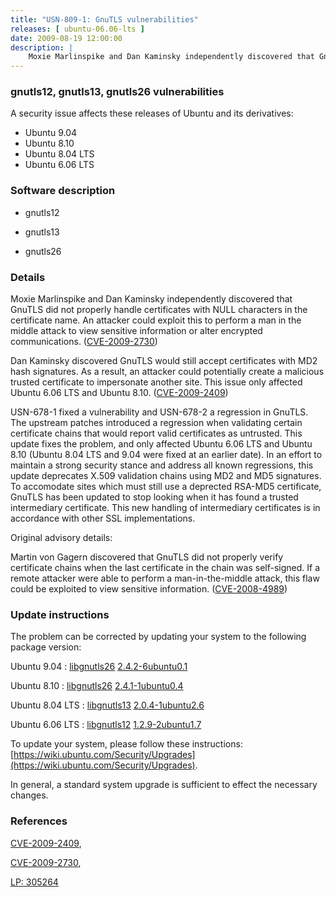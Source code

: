 ```yaml
---
title: "USN-809-1: GnuTLS vulnerabilities"
releases: [ ubuntu-06.06-lts ]
date: 2009-08-19 12:00:00
description: |
    Moxie Marlinspike and Dan Kaminsky independently discovered that GnuTLS did not properly handle certificates with NULL characters in the certificate name. An attacker could exploit this to perform a man in the middle attack to view sensitive information or alter encrypted communications. ([CVE-2009-2730](http://people.ubuntu.com/~ubuntu-security/cve/CVE-2009-2730))
--- 
```

 
### gnutls12, gnutls13, gnutls26 vulnerabilities

A security issue affects these releases of Ubuntu and its derivatives:

* Ubuntu 9.04
* Ubuntu 8.10
* Ubuntu 8.04 LTS
* Ubuntu 6.06 LTS

### Software description

* gnutls12 

* gnutls13 

* gnutls26 

### Details

Moxie Marlinspike and Dan Kaminsky independently discovered that GnuTLS did not properly handle certificates with NULL characters in the certificate name. An attacker could exploit this to perform a man in the middle attack to view sensitive information or alter encrypted communications. ([CVE-2009-2730](http://people.ubuntu.com/~ubuntu-security/cve/CVE-2009-2730))

Dan Kaminsky discovered GnuTLS would still accept certificates with MD2 hash signatures. As a result, an attacker could potentially create a malicious trusted certificate to impersonate another site. This issue only affected Ubuntu 6.06 LTS and Ubuntu 8.10. ([CVE-2009-2409](http://people.ubuntu.com/~ubuntu-security/cve/CVE-2009-2409))

USN-678-1 fixed a vulnerability and USN-678-2 a regression in GnuTLS. The upstream patches introduced a regression when validating certain certificate chains that would report valid certificates as untrusted. This update fixes the problem, and only affected Ubuntu 6.06 LTS and Ubuntu 8.10 (Ubuntu 8.04 LTS and 9.04 were fixed at an earlier date). In an effort to maintain a strong security stance and address all known regressions, this update deprecates X.509 validation chains using MD2 and MD5 signatures. To accomodate sites which must still use a deprected RSA-MD5 certificate, GnuTLS has been updated to stop looking when it has found a trusted intermediary certificate. This new handling of intermediary certificates is in accordance with other SSL implementations.

Original advisory details:

 Martin von Gagern discovered that GnuTLS did not properly verify certificate chains when the last certificate in the chain was self-signed. If a remote attacker were able to perform a man-in-the-middle attack, this flaw could be exploited to view sensitive information. ([CVE-2008-4989](http://people.ubuntu.com/~ubuntu-security/cve/CVE-2008-4989)) 

### Update instructions

The problem can be corrected by updating your system to the following package version:

Ubuntu 9.04
 : [libgnutls26](https://launchpad.net/ubuntu/+source/gnutls26) <span> [2.4.2-6ubuntu0.1](https://launchpad.net/ubuntu/+source/gnutls26/2.4.2-6ubuntu0.1) </span> 

Ubuntu 8.10
 : [libgnutls26](https://launchpad.net/ubuntu/+source/gnutls26) <span> [2.4.1-1ubuntu0.4](https://launchpad.net/ubuntu/+source/gnutls26/2.4.1-1ubuntu0.4) </span> 

Ubuntu 8.04 LTS
 : [libgnutls13](https://launchpad.net/ubuntu/+source/gnutls13) <span> [2.0.4-1ubuntu2.6](https://launchpad.net/ubuntu/+source/gnutls13/2.0.4-1ubuntu2.6) </span> 

Ubuntu 6.06 LTS
 : [libgnutls12](https://launchpad.net/ubuntu/+source/gnutls12) <span> [1.2.9-2ubuntu1.7](https://launchpad.net/ubuntu/+source/gnutls12/1.2.9-2ubuntu1.7) </span> 

To update your system, please follow these instructions: [https://wiki.ubuntu.com/Security/Upgrades](https://wiki.ubuntu.com/Security/Upgrades).

In general, a standard system upgrade is sufficient to effect the necessary changes. 

### References

 [CVE-2009-2409](http://people.ubuntu.com/~ubuntu-security/cve/CVE-2009-2409), 

 [CVE-2009-2730](http://people.ubuntu.com/~ubuntu-security/cve/CVE-2009-2730), 

 [LP: 305264](https://launchpad.net/bugs/305264)
 

